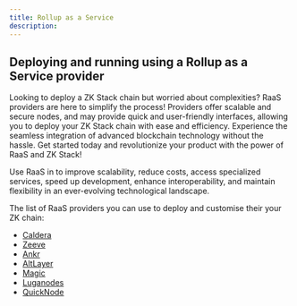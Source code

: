 ```yaml
---
title: Rollup as a Service
description:
---
```


## Deploying and running using a Rollup as a Service provider

Looking to deploy a ZK Stack chain but worried about complexities?
RaaS providers are here to simplify the process!
Providers offer scalable and secure nodes, and may provide quick and user-friendly interfaces,
allowing you to deploy your ZK Stack chain with ease and efficiency.
Experience the seamless integration of advanced blockchain technology without the hassle.
Get started today and revolutionize your product with the power of RaaS and ZK Stack!

Use RaaS in to improve scalability, reduce costs, access specialized services, speed up development, enhance interoperability,
and maintain flexibility in an ever-evolving technological landscape.

The list of RaaS providers you can use to deploy and customise their your ZK chain:

- [Caldera](https://www.caldera.xyz/)
- [Zeeve](https://www.zeeve.io/appchains/zksync-hyperchains-zkrollups/)
- [Ankr](https://azuremarketplace.microsoft.com/en-us/marketplace/apps/ankrpbc1684783099666.ankr_appchains?tab=Overview/)
- [AltLayer](https://altlayer.io/raas)
- [Magic](https://magic.link/docs/blockchains/other-chains/evm/zksync)
- [Luganodes](https://www.luganodes.com/product/zkraas/)
- [QuickNode](https://www.quicknode.com/rollup)
